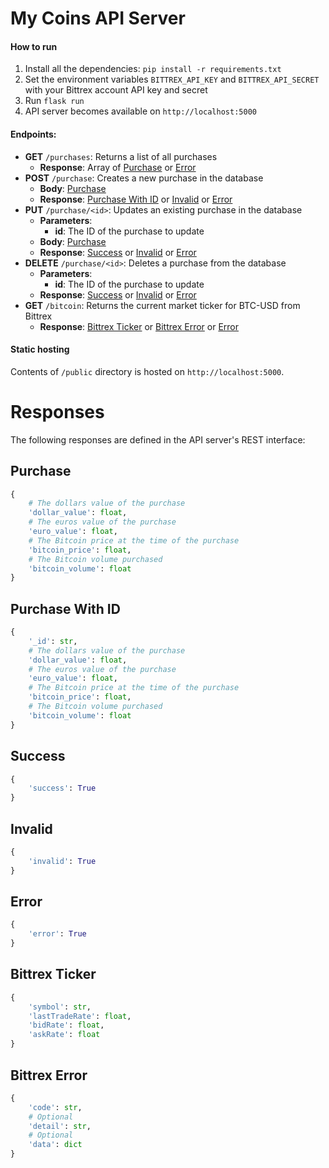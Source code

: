 # My Coins API Server

#### How to run
  1. Install all the dependencies: `pip install -r requirements.txt`
  2. Set the environment variables `BITTREX_API_KEY` and `BITTREX_API_SECRET` with your Bittrex account API key and secret
  3. Run `flask run`
  4. API server becomes available on `http://localhost:5000`

#### Endpoints:
  - **GET** `/purchases`: Returns a list of all purchases
    - **Response**: Array of [Purchase](#purchase) or [Error](#error)
  - **POST** `/purchase`: Creates a new purchase in the database
    - **Body**: [Purchase](#purchase)
    - **Response**: [Purchase With ID](#purchase-with-id) or [Invalid](#invalid) or [Error](#error)
  - **PUT** `/purchase/<id>`: Updates an existing purchase in the database
    - **Parameters**:
      - **id**: The ID of the purchase to update
    - **Body**: [Purchase](#purchase)
    - **Response**: [Success](#success) or [Invalid](#invalid) or [Error](#error)
  - **DELETE** `/purchase/<id>`: Deletes a purchase from the database
    - **Parameters**:
      - **id**: The ID of the purchase to update
    - **Response**: [Success](#success) or [Invalid](#invalid) or [Error](#error)
  - **GET** `/bitcoin`: Returns the current market ticker for BTC-USD from Bittrex
    - **Response**: [Bittrex Ticker](#bittrex-ticket) or [Bittrex Error](#bittrex-error) or [Error](#error)

#### Static hosting

Contents of `/public` directory is hosted on `http://localhost:5000`.

# Responses

The following responses are defined in the API server's REST interface:

## Purchase

```py
{
    # The dollars value of the purchase
    'dollar_value': float,
    # The euros value of the purchase
    'euro_value': float,
    # The Bitcoin price at the time of the purchase
    'bitcoin_price': float,
    # The Bitcoin volume purchased
    'bitcoin_volume': float
}
```

## Purchase With ID

```py
{
    '_id': str,
    # The dollars value of the purchase
    'dollar_value': float,
    # The euros value of the purchase
    'euro_value': float,
    # The Bitcoin price at the time of the purchase
    'bitcoin_price': float,
    # The Bitcoin volume purchased
    'bitcoin_volume': float
}
```

## Success

```py
{
    'success': True
}
```

## Invalid

```py
{
    'invalid': True
}
```

## Error

```py
{
    'error': True
}
```

## Bittrex Ticker

```py
{
    'symbol': str,
    'lastTradeRate': float,
    'bidRate': float,
    'askRate': float
}
```

## Bittrex Error

```py
{
    'code': str,
    # Optional
    'detail': str,
    # Optional
    'data': dict
}
```
